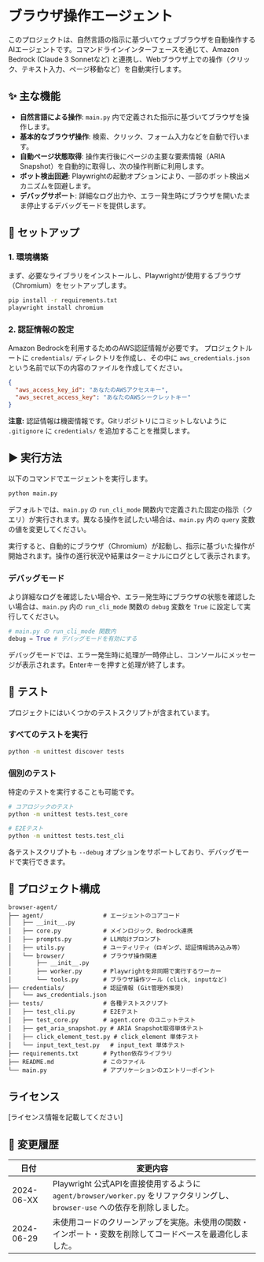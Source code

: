 # ブラウザ操作エージェント

このプロジェクトは、自然言語の指示に基づいてウェブブラウザを自動操作するAIエージェントです。コマンドラインインターフェースを通じて、Amazon Bedrock (Claude 3 Sonnetなど) と連携し、Webブラウザ上での操作（クリック、テキスト入力、ページ移動など）を自動実行します。

## ✨ 主な機能

- **自然言語による操作**: `main.py` 内で定義された指示に基づいてブラウザを操作します。
- **基本的なブラウザ操作**: 検索、クリック、フォーム入力などを自動で行います。
- **自動ページ状態取得**: 操作実行後にページの主要な要素情報（ARIA Snapshot）を自動的に取得し、次の操作判断に利用します。
- **ボット検出回避**: Playwrightの起動オプションにより、一部のボット検出メカニズムを回避します。
- **デバッグサポート**: 詳細なログ出力や、エラー発生時にブラウザを開いたまま停止するデバッグモードを提供します。

## 🚀 セットアップ

### 1. 環境構築

まず、必要なライブラリをインストールし、Playwrightが使用するブラウザ（Chromium）をセットアップします。

```bash
pip install -r requirements.txt
playwright install chromium
```

### 2. 認証情報の設定

Amazon Bedrockを利用するためのAWS認証情報が必要です。
プロジェクトルートに `credentials/` ディレクトリを作成し、その中に `aws_credentials.json` という名前で以下の内容のファイルを作成してください。

```json
{
  "aws_access_key_id": "あなたのAWSアクセスキー",
  "aws_secret_access_key": "あなたのAWSシークレットキー"
}
```

**注意:** 認証情報は機密情報です。Gitリポジトリにコミットしないように `.gitignore` に `credentials/` を追加することを推奨します。

## ▶️ 実行方法

以下のコマンドでエージェントを実行します。

```bash
python main.py
```

デフォルトでは、`main.py` の `run_cli_mode` 関数内で定義された固定の指示（クエリ）が実行されます。異なる操作を試したい場合は、`main.py` 内の `query` 変数の値を変更してください。

実行すると、自動的にブラウザ（Chromium）が起動し、指示に基づいた操作が開始されます。操作の進行状況や結果はターミナルにログとして表示されます。

### デバッグモード

より詳細なログを確認したい場合や、エラー発生時にブラウザの状態を確認したい場合は、`main.py` 内の `run_cli_mode` 関数の `debug` 変数を `True` に設定して実行してください。

```python
# main.py の run_cli_mode 関数内
debug = True # デバッグモードを有効にする
```

デバッグモードでは、エラー発生時に処理が一時停止し、コンソールにメッセージが表示されます。Enterキーを押すと処理が終了します。

## 🧪 テスト

プロジェクトにはいくつかのテストスクリプトが含まれています。

### すべてのテストを実行

```bash
python -m unittest discover tests
```

### 個別のテスト

特定のテストを実行することも可能です。

```bash
# コアロジックのテスト
python -m unittest tests.test_core

# E2Eテスト
python -m unittest tests.test_cli
```

各テストスクリプトも `--debug` オプションをサポートしており、デバッグモードで実行できます。

## 📂 プロジェクト構成

```
browser-agent/
├── agent/                 # エージェントのコアコード
│   ├── __init__.py
│   ├── core.py            # メインロジック、Bedrock連携
│   ├── prompts.py         # LLM向けプロンプト
│   ├── utils.py           # ユーティリティ（ロギング、認証情報読み込み等）
│   └── browser/           # ブラウザ操作関連
│       ├── __init__.py
│       ├── worker.py      # Playwrightを非同期で実行するワーカー
│       └── tools.py       # ブラウザ操作ツール (click, inputなど)
├── credentials/           # 認証情報 (Git管理外推奨)
│   └── aws_credentials.json
├── tests/                 # 各種テストスクリプト
│   ├── test_cli.py        # E2Eテスト
│   ├── test_core.py       # agent.core のユニットテスト
│   ├── get_aria_snapshot.py # ARIA Snapshot取得単体テスト
│   ├── click_element_test.py # click_element 単体テスト
│   └── input_text_test.py   # input_text 単体テスト
├── requirements.txt       # Python依存ライブラリ
├── README.md              # このファイル
└── main.py                # アプリケーションのエントリーポイント
```

## ライセンス

[ライセンス情報を記載してください]

## 🔄 変更履歴

| 日付 | 変更内容 |
|------|----------|
| 2024-06-XX | Playwright 公式APIを直接使用するように `agent/browser/worker.py` をリファクタリングし、`browser-use` への依存を削除しました。 |
| 2024-06-29 | 未使用コードのクリーンアップを実施。未使用の関数・インポート・変数を削除してコードベースを最適化しました。 |
